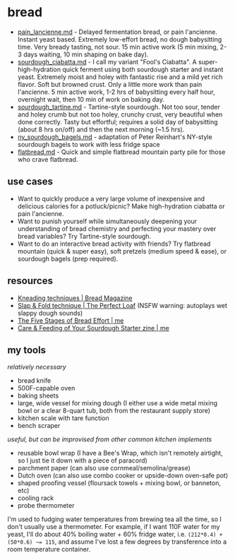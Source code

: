 # bread
+ [pain_lancienne.md](pain_lancienne.md) - Delayed fermentation bread, or pain l'ancienne. Instant yeast based. Extremely low-effort bread, no dough babysitting time. Very bready tasting, not sour. 15 min active work (5 min mixing, 2-3 days waiting, 10 min shaping on bake day).
+ [sourdough_ciabatta.md](sourdough_ciabatta.md) - I call my variant "Fool's Ciabatta". A super-high-hydration quick ferment using both sourdough starter and instant yeast. Extremely moist and holey with fantastic rise and a mild yet rich flavor. Soft but browned crust. Only a little more work than pain l'ancienne. 5 min active work, 1-2 hrs of babysitting every half hour, overnight wait, then 10 min of work on baking day.
+ [sourdough_tartine.md](sourdough_tartine.md) - Tartine-style sourdough. Not too sour, tender and holey crumb but not too holey, crunchy crust, very beautiful when done correctly. Tasty but effortful; requires a solid day of babysitting (about 8 hrs on/off) and then the next morning (~1.5 hrs).
+ [ny_sourdough_bagels.md](ny_sourdough_bagels.md) - adaptation of Peter Reinhart's NY-style sourdough bagels to work with less fridge space
+ [flatbread.md](flatbread.md) - Quick and simple flatbread mountain party pile for those who crave flatbread.

## use cases
- Want to quickly produce a very large volume of inexpensive and delicious calories for a potluck/picnic? Make high-hydration ciabatta or pain l'ancienne.
- Want to punish yourself while simultaneously deepening your understanding of bread chemistry and perfecting your mastery over bread variables? Try Tartine-style sourdough.
- Want to do an interactive bread activity with friends? Try flatbread mountain (quick & super easy), soft pretzels (medium speed & ease), or sourdough bagels (prep required).

## resources

+ [Kneading techniques | Bread Magazine](https://bread-magazine.com/kneading-technique-roundup/)
+ [Slap & Fold technique | The Perfect Loaf](https://www.theperfectloaf.com/guides/slap-and-fold/) (NSFW warning: autoplays wet slappy dough sounds)
+ [The Five Stages of Bread Effort | me](https://medium.com/@rhetoricize/the-five-stages-of-bread-effort-1190cd8b2d97)
+ [Care & Feeding of Your Sourdough Starter zine | me](https://skollipsism.gumroad.com/l/sourdough-starter)


## my tools
*relatively necessary*

+ bread knife
+ 500F-capable oven
+ baking sheets
+ large, wide vessel for mixing dough (I either use a wide metal mixing bowl or a clear 8-quart tub, both from the restaurant supply store)
+ kitchen scale with tare function
+ bench scraper

*useful, but can be improvised from other common kitchen implements*

+ reusable bowl wrap (I have a Bee's Wrap, which isn't remotely airtight, so I just tie it down with a piece of paracord)
+ parchment paper (can also use cornmeal/semolina/grease)
+ Dutch oven (can also use combo cooker or upside-down oven-safe pot)
+ shaped proofing vessel (floursack towels + mixing bowl, or banneton, etc)
+ cooling rack
+ probe thermometer

I'm used to fudging water temperatures from brewing tea all the time, so I don't usually use a thermometer. For example, if I want 110F water for my yeast, I'll do about 40% boiling water + 60% fridge water, i.e. `(212*0.4) + (50*0.6) ~= 115`, and assume I've lost a few degrees by transference into a room temperature container.
